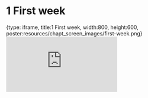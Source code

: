 # 1 First week
 
{type: iframe, title:1 First week, width:800, height:600, poster:resources/chapt_screen_images/first-week.png}
![](https://b7m.github.io/Developing-Data-Products/no_toc/first-week.html)
 

 
